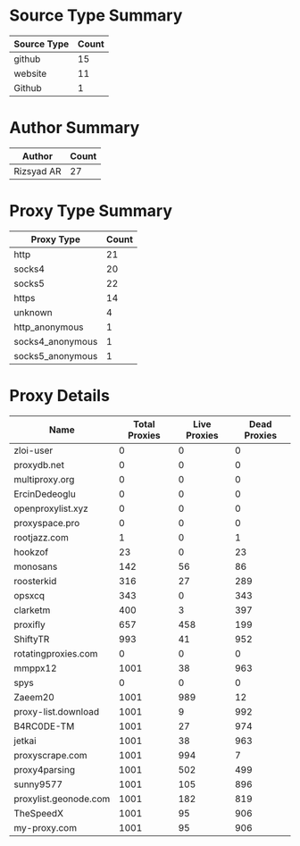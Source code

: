 # Source Type Summary

| Source Type | Count |
|-------------|-------|
| github | 15 |
| website | 11 |
| Github | 1 |


# Author Summary

| Author | Count |
|--------|-------|
| Rizsyad AR | 27 |


# Proxy Type Summary

| Proxy Type | Count |
|------------|-------|
| http | 21 |
| socks4 | 20 |
| socks5 | 22 |
| https | 14 |
| unknown | 4 |
| http_anonymous | 1 |
| socks4_anonymous | 1 |
| socks5_anonymous | 1 |


# Proxy Details

| Name | Total Proxies | Live Proxies | Dead Proxies |
|------|---------------|--------------|---------------|
| zloi-user | 0 | 0 | 0 |
| proxydb.net | 0 | 0 | 0 |
| multiproxy.org | 0 | 0 | 0 |
| ErcinDedeoglu | 0 | 0 | 0 |
| openproxylist.xyz | 0 | 0 | 0 |
| proxyspace.pro | 0 | 0 | 0 |
| rootjazz.com | 1 | 0 | 1 |
| hookzof | 23 | 0 | 23 |
| monosans | 142 | 56 | 86 |
| roosterkid | 316 | 27 | 289 |
| opsxcq | 343 | 0 | 343 |
| clarketm | 400 | 3 | 397 |
| proxifly | 657 | 458 | 199 |
| ShiftyTR | 993 | 41 | 952 |
| rotatingproxies.com | 0 | 0 | 0 |
| mmppx12 | 1001 | 38 | 963 |
| spys | 0 | 0 | 0 |
| Zaeem20 | 1001 | 989 | 12 |
| proxy-list.download | 1001 | 9 | 992 |
| B4RC0DE-TM | 1001 | 27 | 974 |
| jetkai | 1001 | 38 | 963 |
| proxyscrape.com | 1001 | 994 | 7 |
| proxy4parsing | 1001 | 502 | 499 |
| sunny9577 | 1001 | 105 | 896 |
| proxylist.geonode.com | 1001 | 182 | 819 |
| TheSpeedX | 1001 | 95 | 906 |
| my-proxy.com | 1001 | 95 | 906 |
